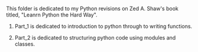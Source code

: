 This folder is dedicated to my Python revisions on Zed A. Shaw's book titled,
"Leanrn Python the Hard Way".

1. Part_1 is dedicated to introduction to python through to writing functions.

2. Part_2 is dedicated to structuring python code using modules and classes.
